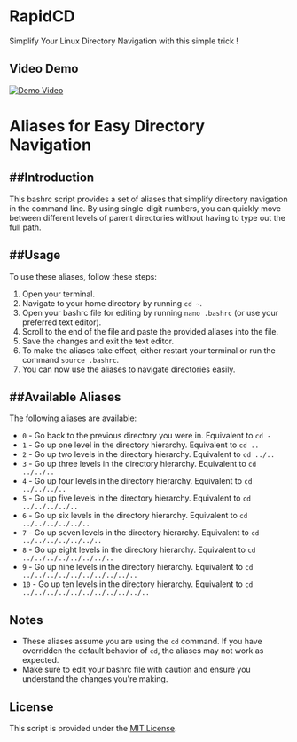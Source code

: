 # RapidCD
Simplify Your Linux Directory Navigation with this simple trick !

## Video Demo
[![Demo Video](https://youtu.be/iJ3ZA8ZRYSg)](https://youtu.be/iJ3ZA8ZRYSg)



Aliases for Easy Directory Navigation
====================================

##Introduction
------------
This bashrc script provides a set of aliases that simplify directory navigation in the command line. By using single-digit numbers, you can quickly move between different levels of parent directories without having to type out the full path.

##Usage
-----
To use these aliases, follow these steps:

1. Open your terminal.
2. Navigate to your home directory by running `cd ~`.
3. Open your bashrc file for editing by running `nano .bashrc` (or use your preferred text editor).
4. Scroll to the end of the file and paste the provided aliases into the file.
5. Save the changes and exit the text editor.
6. To make the aliases take effect, either restart your terminal or run the command `source .bashrc`.
7. You can now use the aliases to navigate directories easily.

##Available Aliases
-----------------
The following aliases are available:

- `0` - Go back to the previous directory you were in. Equivalent to `cd -`
- `1` - Go up one level in the directory hierarchy. Equivalent to `cd ..`
- `2` - Go up two levels in the directory hierarchy. Equivalent to `cd ../..`
- `3` - Go up three levels in the directory hierarchy. Equivalent to `cd ../../..`
- `4` - Go up four levels in the directory hierarchy. Equivalent to `cd ../../../..`
- `5` - Go up five levels in the directory hierarchy. Equivalent to `cd ../../../../..`
- `6` - Go up six levels in the directory hierarchy. Equivalent to `cd ../../../../../..`
- `7` - Go up seven levels in the directory hierarchy. Equivalent to `cd ../../../../../../..`
- `8` - Go up eight levels in the directory hierarchy. Equivalent to `cd ../../../../../../../..`
- `9` - Go up nine levels in the directory hierarchy. Equivalent to `cd ../../../../../../../../../..`
- `10` - Go up ten levels in the directory hierarchy. Equivalent to `cd ../../../../../../../../../../..`

Notes
-----
- These aliases assume you are using the `cd` command. If you have overridden the default behavior of `cd`, the aliases may not work as expected.
- Make sure to edit your bashrc file with caution and ensure you understand the changes you're making.

License
-------
This script is provided under the [MIT License](https://opensource.org/licenses/MIT).


